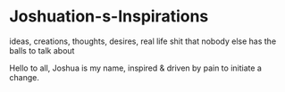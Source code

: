 # Joshuation-s-Inspirations
ideas, creations, thoughts, desires, real life shit that nobody else has the balls to talk about

Hello to all, Joshua is my name, inspired & driven by pain to initiate a change. 
